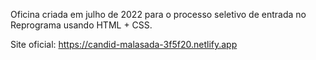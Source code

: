 Oficina criada em julho de 2022 para o processo seletivo de entrada no Reprograma usando HTML + CSS.

Site oficial: https://candid-malasada-3f5f20.netlify.app
